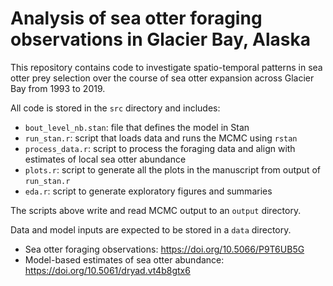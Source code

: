 # Analysis of sea otter foraging observations in Glacier Bay, Alaska

This repository contains code to investigate spatio-temporal patterns in sea otter prey selection over the course of sea otter expansion across Glacier Bay from 1993 to 2019. 

All code is stored in the `src` directory and includes:
-  `bout_level_nb.stan`: file that defines the model in Stan
-  `run_stan.r`: script that loads data and runs the MCMC using `rstan`
-  `process_data.r`: script to process the foraging data and align with estimates of local sea otter abundance
-  `plots.r`: script to generate all the plots in the manuscript from output of `run_stan.r`
-  `eda.r`: script to generate exploratory figures and summaries

The scripts above write and read MCMC output to an `output` directory.

Data and model inputs are expected to be stored in a `data` directory.
-  Sea otter foraging observations: https://doi.org/10.5066/P9T6UB5G
-  Model-based estimates of sea otter abundance: https://doi.org/10.5061/dryad.vt4b8gtx6
